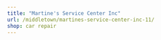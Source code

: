 ```yaml
---
title: "Martine's Service Center Inc"
url: /middletown/martines-service-center-inc-11/
shop: car repair
---
```

